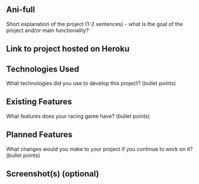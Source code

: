 ## Ani-full
Short explanation of the project (1-2 sentences) - what is the goal of the project and/or main functionality?

## Link to project hosted on Heroku

## Technologies Used

What technologies did you use to develop this project? (bullet points)

## Existing Features

What features does your racing game have? (bullet points)

## Planned Features

What changes would you make to your project if you continue to work on it? (bullet points)

## Screenshot(s) (optional)
